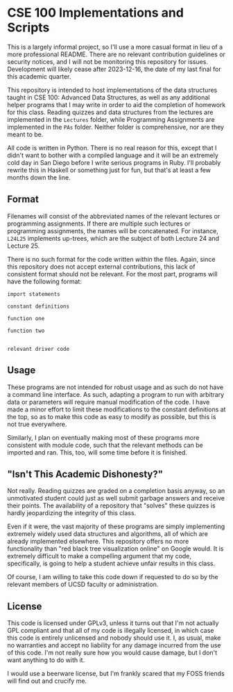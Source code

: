 # CSE 100 Implementations and Scripts
This is a largely informal project, so I'll use a more casual format in lieu of a more professional README. There are no relevant contribution guidelines or security notices, and I will not be monitoring this repository for issues. Development will likely cease after 2023-12-16, the date of my last final for this academic quarter.

This repository is intended to host implementations of the data structures taught in CSE 100: Advanced Data Structures, as well as any additional helper programs that I may write in order to aid the completion of homework for this class. Reading quizzes and data structures from the lectures are implemented in the `Lectures` folder, while Programming Assignments are implemented in the `PAs` folder. Neither folder is comprehensive, nor are they meant to be.

All code is written in Python. There is no real reason for this, except that I didn't want to bother with a compiled language and it will be an extremely cold day in San Diego before I write serious programs in Ruby. I'll probably rewrite this in Haskell or something just for fun, but that's at least a few months down the line.

## Format
Filenames will consist of the abbreviated names of the relevant lectures or programming assignments. If there are multiple such lectures or programming assignments, the names will be concatenated. For instance, `L24L25` implements up-trees, which are the subject of both Lecture 24 and Lecture 25.

There is no such format for the code written *within* the files. Again, since this repository does not accept external contributions, this lack of consistent format should not be relevant. For the most part, programs will have the following format:
```
import statements

constant definitions

function one

function two


relevant driver code
```

## Usage
These programs are not intended for robust usage and as such do not have a command line interface. As such, adapting a program to run with arbitrary data or parameters will require manual modification of the code. I have made a minor effort to limit these modifications to the constant definitions at the top, so as to make this code as easy to modify as possible, but this is not true everywhere.

Similarly, I plan on eventually making most of these programs more consistent with module code, such that the relevant methods can be imported and ran. This, too, will some time before it is finished.

## "Isn't This Academic Dishonesty?"
Not really. Reading quizzes are graded on a completion basis anyway, so an unmotivated student could just as well submit garbage answers and receive their points. The availability of a repository that "solves" these quizzes is hardly jeopardizing the integrity of this class.

Even if it were, the vast majority of these programs are simply implementing extremely widely used data structures and algorithms, all of which are already implemented elsewhere. This repository offers no more functionality than "red black tree visualization online" on Google would. It is extremely difficult to make a compelling argument that my code, specifically, is going to help a student achieve unfair results in this class.

Of course, I am willing to take this code down if requested to do so by the relevant members of UCSD faculty or administration.

## License
This code is licensed under GPLv3, unless it turns out that I'm not actually GPL compliant and that all of my code is illegally licensed, in which case this code is entirely unlicensed and nobody should use it. I, as usual, make no warranties and accept no liability for any damage incurred from the use of this code. I'm not really sure how you would cause damage, but I don't want anything to do with it.

I would use a beerware license, but I'm frankly scared that my FOSS friends will find out and crucify me.